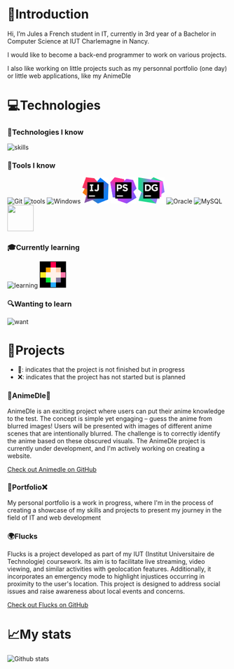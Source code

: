# 👋Introduction

Hi, I’m Jules a French student in IT, currently in 3rd year of a Bachelor in Computer Science at IUT Charlemagne in Nancy.

I would like to become a back-end programmer to work on various projects.

I also like working on little projects such as my personnal portfolio (one day) or little web applications, like my AnimeDle

# 💻Technologies

### 📱Technologies I know
<p align="left">
  <img src="https://skillicons.dev/icons?i=java,php,js,ts,html,css,nodejs,express,tailwind,vue,vuetify" alt="skills" height="60"/>
</p>

### 🔨Tools I know
<p align="left">
  <img src="https://www.vectorlogo.zone/logos/git-scm/git-scm-icon.svg" alt="Git" width="60" height="60"/>
  <img src="https://skillicons.dev/icons?i=linux,docker,github,mongo,bash" alt="tools" height="60"/>
  <img src="https://devicons.railway.app/i/w11.svg" alt="Windows" width="60" height="60"/>
  <img src="icons/intellij.png" alt="Intellij" width="60" height="60"/>
  <img src="icons/phpstorm.png" alt="PhpStorm" width="60" height="60"/>
  <img src="icons/datagrip.png" alt="Datagrip" width="60" height="60"/>
  <img src="https://www.vectorlogo.zone/logos/oracle/oracle-icon.svg" alt="Oracle" width="60" height="60"/>
  <img src="https://devicons.railway.app/i/mysql.svg" alt="MySQL" width="60" height="60"/>
  <img src="https://www.vectorlogo.zone/logos/mariadb/mariadb-icon.svg" width="60" height="60"/>
</p>

### 🎓Currently learning
<p align="left">
  <img src="https://skillicons.dev/icons?i=react,next,nuxt,go" alt="learning" height="60"/>
  <img src="icons/pico8.jpg" alt="pico8" width="60" height="60"/>
</p>

### 🔍Wanting to learn
<p align="left">
  <img src="https://skillicons.dev/icons?i=firebase,laravel" alt="want" height="60"/>
</p>

# 🚀Projects

- 🚧: indicates that the project is not finished but in progress
- ❌: indicates that the project has not started but is planned

### 🌟AnimeDle🚧
AnimeDle is an exciting project where users can put their anime knowledge to the test. The concept is simple yet engaging – guess the anime from blurred images! Users will be presented with images of different anime scenes that are intentionally blurred. The challenge is to correctly identify the anime based on these obscured visuals. The AnimeDle project is currently under development, and I'm actively working on creating a website.

[Check out Animedle on GitHub](https://github.com/JulesSteelandt/Animedle)

### 🎨Portfolio❌
My personal portfolio is a work in progress, where I'm in the process of creating a showcase of my skills and projects to present my journey in the field of IT and web development

### 🌍Flucks
Flucks is a project developed as part of my IUT (Institut Universitaire de Technologie) coursework. Its aim is to facilitate live streaming, video viewing, and similar activities with geolocation features. Additionally, it incorporates an emergency mode to highlight injustices occurring in proximity to the user's location. This project is designed to address social issues and raise awareness about local events and concerns.

[Check out Flucks on GitHub](https://github.com/JulesSteelandt/Flucks)



# 📈My stats
![Github stats](https://github-readme-stats.vercel.app/api?username=JulesSteelandt&count_private=true&theme=onedark&show_icons=true&hide=issues,contribs&custom_title=Soni%27s%20Github%20Stats)

